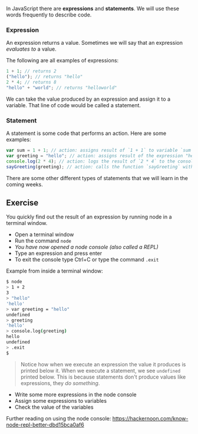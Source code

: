    In JavaScript there are **expressions** and **statements**. We will use these words frequently to describe code.

### Expression

An expression returns a value. Sometimes we will say that an expression _evaluates to_ a value.

The following are all examples of expressions:

```js
1 + 1; // returns 2
("hello"); // returns "hello"
2 * 4; // returns 8
"hello" + "world"; // returns "helloworld"
```

We can take the value produced by an expression and assign it to a variable. That line of code would be called a statement.

### Statement

A statement is some code that performs an action. Here are some examples:

```js
var sum = 1 + 1; // action: assigns result of `1 + 1` to variable `sum`
var greeting = "hello"; // action: assigns result of the expression "hello" to variable `greeting`
console.log(2 * 4); // action: logs the result of `2 * 4` to the console
sayGreeting(greeting); // action: calls the function `sayGreeting` with the parameter `greeting`
```

There are some other different types of statements that we will learn in the coming weeks.

## Exercise

You quickly find out the result of an expression by running node in a terminal window.

* Open a terminal window
* Run the command `node`
* _You have now opened a node console (also called a REPL)_
* Type an expression and press enter
* To exit the console type Ctrl+C or type the command `.exit`

Example from inside a terminal window:

```bash
$ node
> 1 + 2
3
> "hello"
'hello'
> var greeting = "hello"
undefined
> greeting
'hello'
> console.log(greeting)
hello
undefined
> .exit
$
```

> Notice how when we execute an expression the value it produces is printed below it. When we execute a statement, we see `undefined` printed below. This is because statements don't produce values like expressions, they _do something_.

* Write some more expressions in the node console
* Assign some expressions to variables
* Check the value of the variables

Further reading on using the node console: https://hackernoon.com/know-node-repl-better-dbd15bca0af6
